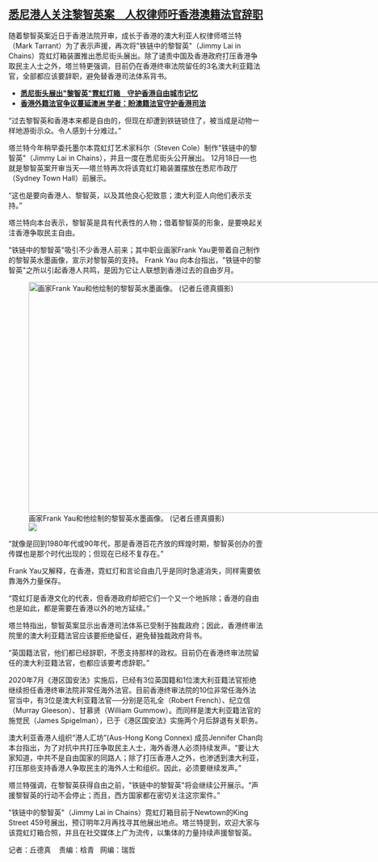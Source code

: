 <!--1703262540000-->
[悉尼港人关注黎智英案　人权律师吁香港澳籍法官辞职](https://www.rfa.org/mandarin/yataibaodao/gangtai/cl-12222023091230.html)
------

<p>随着黎智英案近日于香港法院开审，成长于香港的澳大利亚人权律师塔兰特（Mark Tarrant）为了表示声援，再次将"铁链中的黎智英"（Jimmy Lai in Chains）霓虹灯箱装置推出悉尼街头展出。除了谴责中国及香港政府打压香港争取民主人士之外，塔兰特更强调，目前仍在香港终审法院留任的3名澳大利亚籍法官，全部都应该要辞职，避免替香港司法体系背书。</p><ul><li><strong><a href="https://www.rfa.org/mandarin/yataibaodao/gangtai/cl-09222023092250.html">悉尼街头展出"黎智英"霓虹灯箱　守护香港自由城市记忆</a></strong></li><li><strong><a href="https://www.rfa.org/mandarin/yataibaodao/junshiwaijiao/lc1-12192022104900.html">香港外籍法官争议蔓延澳洲 学者：盼澳籍法官守护香港司法</a></strong></li></ul><p>“过去黎智英和香港本来都是自由的，但现在却遭到铁链锁住了，被当成是动物一样地游街示众。令人感到十分难过。”</p><p>塔兰特今年稍早委托墨尔本霓虹灯艺术家科尔（Steven Cole）制作"铁链中的黎智英"（Jimmy Lai in Chains），并且一度在悉尼街头公开展出。 12月18日──也就是黎智英案开审当天──塔兰特再次将该霓虹灯箱装置摆放在悉尼市政厅（Sydney Town Hall）前展示。</p><p>“这也是要向香港人、黎智英，以及其他良心犯致意；澳大利亚人向他们表示支持。”</p><p>塔兰特向本台表示，黎智英是具有代表性的人物；借着黎智英的形象，是要唤起关注香港争取民主自由。</p><p>"铁链中的黎智英"吸引不少香港人前来；其中职业画家Frank Yau更带着自己制作的黎智英水墨画像，宣示对黎智英的支持。 Frank Yau 向本台指出，"铁链中的黎智英"之所以引起香港人共鸣，是因为它让人联想到香港过去的自由岁月。</p><p><figure class="image-richtext image-inline captioned" style="width:802px;"><img alt="画家Frank Yau和他绘制的黎智英水墨画像。 (记者丘德真摄影)" height="457" src="https://www.rfa.org/mandarin/yataibaodao/gangtai/cl-12222023091230.html/2.jpg/@@images/1a20cc43-bf34-4d0e-b19f-e782b835115c.jpeg" title="2.jpg" width="802"/><figcaption class="image-caption">画家Frank Yau和他绘制的黎智英水墨画像。 (记者丘德真摄影)</figcaption><small></small><div id="zoomattribute"><a data-caption="画家Frank Yau和他绘制的黎智英水墨画像。 (记者丘德真摄影)" data-fancybox="" href="https://www.rfa.org/mandarin/yataibaodao/gangtai/cl-12222023091230.html/2.jpg" id="single_image" title="画家Frank Yau和他绘制的黎智英水墨画像。 (记者丘德真摄影)"><img src="/++plone++rfa-resources/img/icon-zoom.png"/></a></div></figure></p><p>“就像是回到1980年代或90年代，那是香港百花齐放的辉煌时期，黎智英创办的壹传媒也是那个时代出现的；但现在已经不复存在。”</p><p>Frank Yau又解释，在香港，霓虹灯和言论自由几乎是同时急遽消失，同样需要依靠海外力量保存。</p><p>“霓虹灯是香港文化的代表，但香港政府却把它们一个又一个地拆除；香港的自由也是如此，都是需要在香港以外的地方延续。”</p><p>塔兰特指出，黎智英案显示出香港司法体系已受制于独裁政府；因此，香港终审法院里的澳大利亚籍法官应该要拒绝留任，避免替独裁政府背书。</p><p>“英国籍法官，他们都已经辞职，不愿支持那样的政权。目前仍在香港终审法院留任的澳大利亚籍法官，也都应该要考虑辞职。”</p><p>2020年7月《港区国安法》实施后，已经有3位英国籍和1位澳大利亚籍法官拒绝继续担任香港终审法院非常任海外法官。目前香港终审法院的10位非常任海外法官当中，有3位是澳大利亚籍法官──分别是范礼全（Robert French）、纪立信（Murray Gleeson）、甘慕贤（William Gummow）。而同样是澳大利亚籍法官的施觉民（James Spigelman），已于《港区国安法》实施两个月后辞退有关职务。</p><p>澳大利亚香港人组织“港人汇坊”(Aus-Hong Kong Connex) 成员Jennifer Chan向本台指出，为了对抗中共打压争取民主人士，海外香港人必须持续发声。“要让大家知道，中共不是自由国家的同路人；除了打压香港人之外，也渗透到澳大利亚，打压那些支持香港人争取民主的海外人士和组织。因此，必须要继续发声。”</p><p>塔兰特强调，在黎智英获得自由之前，"铁链中的黎智英"将会继续公开展示。“声援黎智英的行动不会停止；而且，西方国家都在密切关注这宗案件。”</p><p>"铁链中的黎智英"（Jimmy Lai in Chains）霓虹灯箱目前于Newtown的King Street 459号展出，预订明年2月再找寻其他展出地点。塔兰特提到，欢迎大家与该霓虹灯箱合照，并且在社交媒体上广为流传，以集体的力量持续声援黎智英。</p><p>记者：丘德真    责编：梒青   网编：瑞哲</p>
